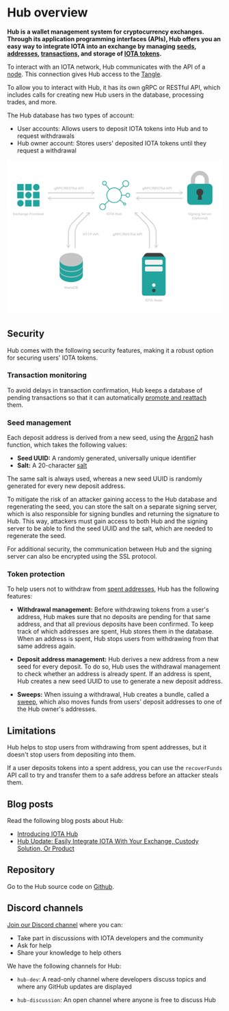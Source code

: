 # Hub overview

**Hub is a wallet management system for cryptocurrency exchanges. Through its application programming interfaces (APIs), Hub offers you an easy way to integrate IOTA into an exchange by managing [seeds](root://getting-started/0.1/clients/seeds.md), [addresses](root://getting-started/0.1/clients/addresses.md), [transactions](root://getting-started/0.1/transactions/transactions.md), and storage of [IOTA tokens](root://getting-started/0.1/clients/token.md).**

To interact with an IOTA network, Hub communicates with the API of a [node](root://getting-started/0.1/network/nodes.md). This connection gives Hub access to the [Tangle](root://getting-started/0.1/clients/token.md).

To allow you to interact with Hub, it has its own gRPC or RESTful API, which includes calls for creating new Hub users in the database, processing trades, and more.

The Hub database has two types of account:

- User accounts: Allows users to deposit IOTA tokens into Hub and to request withdrawals
- Hub owner account: Stores users' deposited IOTA tokens until they request a withdrawal

![IOTA Hub architecture](../images/iota_hub.png)

## Security

Hub comes with the following security features, making it a robust option for securing users' IOTA tokens.

### Transaction monitoring

To avoid delays in transaction confirmation, Hub keeps a database of pending transactions so that it can automatically [promote and reattach](root://getting-started/0.1/transactions/reattach-rebroadcast-promote.md) them.

### Seed management

Each deposit address is derived from a new seed, using the [Argon2](https://www.argon2.com/) hash function, which takes the following values:

- **Seed UUID:** A randomly generated, universally unique identifier
- **Salt:** A 20-character [salt](https://en.wikipedia.org/wiki/Salt_(cryptography))

The same salt is always used, whereas a new seed UUID is randomly generated for every new deposit address.

To mitigate the risk of an attacker gaining access to the Hub database and regenerating the seed, you can store the salt on a separate signing server, which is also responsible for signing bundles and returning the signature to Hub. This way, attackers must gain access to both Hub and the signing server to be able to find the seed UUID and the salt, which are needed to regenerate the seed.

For additional security, the communication between Hub and the signing server can also be encrypted using the SSL protocol. 

### Token protection

To help users not to withdraw from [spent addresses](root://getting-started/0.1/clients/addresses.md#spent-addresses), Hub has the following features:

- **Withdrawal management:** Before withdrawing tokens from a user's address, Hub makes sure that no deposits are pending for that same address, and that all previous deposits have been confirmed. To keep track of which addresses are spent, Hub stores them in the database. When an address is spent, Hub stops users from withdrawing from that same address again.
 
- **Deposit address management:** Hub derives a new address from a new seed for every deposit. To do so, Hub uses the withdrawal management to check whether an address is already spent. If an address is spent, Hub creates a new seed UUID to use to generate a new deposit address.

- **Sweeps:** When issuing a withdrawal, Hub creates a bundle, called a [sweep](../concepts/sweeps.md), which also moves funds from users' deposit addresses to one of the Hub owner's addresses.

## Limitations

Hub helps to stop users from withdrawing from spent addresses, but it doesn't stop users from depositing into them.

If a user deposits tokens into a spent address, you can use the `recoverFunds` API call to try and transfer them to a safe address before an attacker steals them.

## Blog posts

Read the following blog posts about Hub:

- [Introducing IOTA Hub](https://blog.iota.org/introducing-iota-hub-5349bb8a29cd)
- [Hub Update: Easily Integrate IOTA With Your Exchange, Custody Solution, Or Product](https://blog.iota.org/hub-update-easily-integrate-iota-with-your-exchange-custody-solution-or-product-747181b33d37)

## Repository

Go to the Hub source code on [Github](https://github.com/iotaledger/hub).

## Discord channels

[Join our Discord channel](https://discord.iota.org) where you can:

- Take part in discussions with IOTA developers and the community
- Ask for help
- Share your knowledge to help others

We have the following channels for Hub:

- `hub-dev`: A read-only channel where developers discuss topics and where any GitHub updates are displayed

- `hub-discussion`: An open channel where anyone is free to discuss Hub